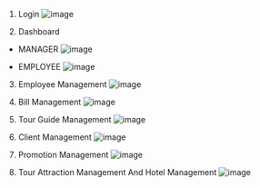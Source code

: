 1. Login
  ![image](https://github.com/user-attachments/assets/8b29c16f-713f-41e5-b490-1bae21eaf8c9)

2. Dashboard
- MANAGER
  ![image](https://github.com/user-attachments/assets/c5cd9139-d4b0-41f0-aea8-a5f98ff4f736)
  
- EMPLOYEE
  ![image](https://github.com/user-attachments/assets/850e8823-9cdf-4bae-894b-ebdcfdfb067f)

3. Employee Management
   ![image](https://github.com/user-attachments/assets/b15b20a4-1356-41af-b941-91d67cb0a258)

4. Bill Management
  ![image](https://github.com/user-attachments/assets/74a0aa54-9efd-4216-b4d8-a770be1f9851)

5. Tour Guide Management
   ![image](https://github.com/user-attachments/assets/8a1860a6-1b39-4c62-8f4e-32a7d90f0579)

6. Client Management
   ![image](https://github.com/user-attachments/assets/e20ecc85-86db-4ad7-b239-c771b85a510e)

7. Promotion Management
    ![image](https://github.com/user-attachments/assets/47bc8e5b-a20c-4b81-88a9-e6b0d652630f)

8. Tour Attraction Management And Hotel Management
   ![image](https://github.com/user-attachments/assets/5d5f9f09-dce6-46dd-b613-e0108497734b)

